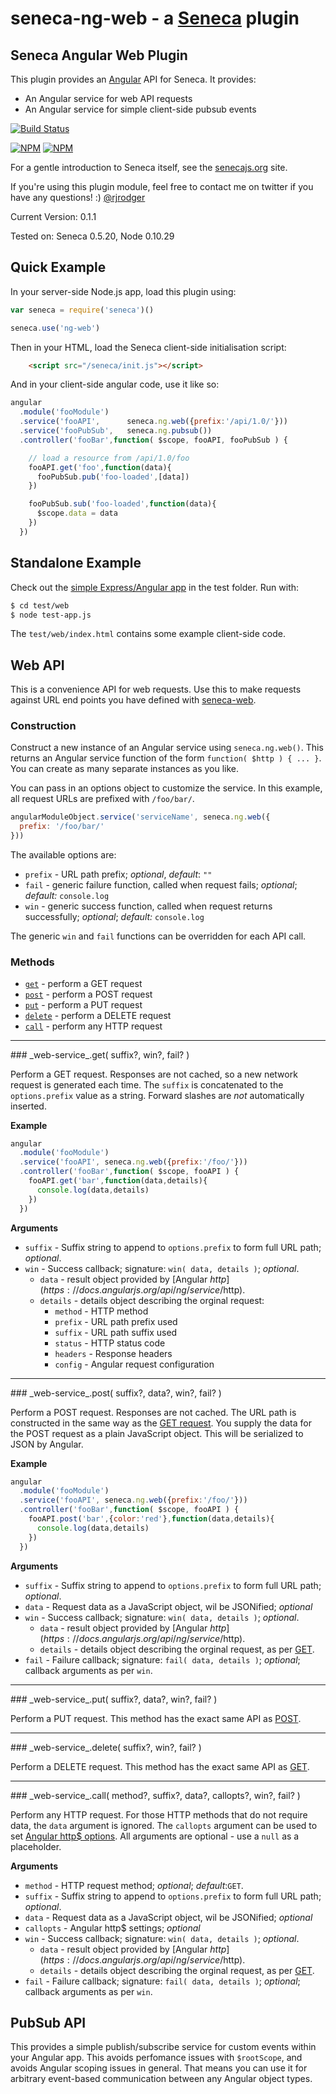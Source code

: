 seneca-ng-web - a [Seneca](http://senecajs.org) plugin
======================================================

## Seneca Angular Web Plugin

This plugin provides an [Angular](http://angularjs.org) API for Seneca. It provides:

   * An Angular service for web API requests
   * An Angular service for simple client-side pubsub events


[![Build Status](https://travis-ci.org/rjrodger/seneca-ng-web.png?branch=master)](https://travis-ci.org/rjrodger/seneca-ng-wb)

[![NPM](https://nodei.co/npm/seneca-ng-web.png)](https://nodei.co/npm/seneca-ng-web/)
[![NPM](https://nodei.co/npm-dl/seneca-ng-web.png)](https://nodei.co/npm-dl/seneca-ng-web/)

For a gentle introduction to Seneca itself, see the
[senecajs.org](http://senecajs.org) site.

If you're using this plugin module, feel free to contact me on twitter if you
have any questions! :) [@rjrodger](http://twitter.com/rjrodger)

Current Version: 0.1.1

Tested on: Seneca 0.5.20, Node 0.10.29


## Quick Example

In your server-side Node.js app, load this plugin using:

```js
var seneca = require('seneca')()

seneca.use('ng-web')
```

Then in your HTML, load the Seneca client-side initialisation script:

```html
    <script src="/seneca/init.js"></script>
```

And in your client-side angular code, use it like so:

```js
angular
  .module('fooModule')
  .service('fooAPI',      seneca.ng.web({prefix:'/api/1.0/'}))
  .service('fooPubSub',   seneca.ng.pubsub())
  .controller('fooBar',function( $scope, fooAPI, fooPubSub ) {

    // load a resource from /api/1.0/foo
    fooAPI.get('foo',function(data){
      fooPubSub.pub('foo-loaded',[data])
    })

    fooPubSub.sub('foo-loaded',function(data){
      $scope.data = data
    })
  })
```


## Standalone Example

Check out the [simple Express/Angular app](https://github.com/rjrodger/seneca-ng-web/tree/master/test/web) in the test folder. Run with:

```sh
$ cd test/web
$ node test-app.js
```

The `test/web/index.html` contains some example client-side code.


## Web API

This is a convenience API for web requests. Use this to make requests against URL end points you have defined with [seneca-web](http://github.com/rjrodger/seneca-web).

### Construction

Construct a new instance of an Angular service using
`seneca.ng.web()`. This returns an Angular service function of the
form `function( $http ) { ... }`. You can create as many separate
instances as you like.

You can pass in an options object to customize the service. In this
example, all request URLs are prefixed with `/foo/bar/`.

```js
angularModuleObject.service('serviceName', seneca.ng.web({
  prefix: '/foo/bar/'
}))
```

The available options are:

* `prefix` - URL path prefix; _optional_, _default_: `""`
* `fail` - generic failure function, called when request fails; _optional_; _default:_ `console.log`
* `win` - generic success function, called when request returns successfully; _optional_; _default:_ `console.log`

The generic `win` and `fail` functions can be overridden for each API call.



### Methods

* [`get`](#wa-get) - perform a GET request
* [`post`](#wa-post) - perform a POST request
* [`put`](#wa-put) - perform a PUT request
* [`delete`](#wa-delete) - perform a DELETE request
* [`call`](#wa-call) - perform any HTTP request


---------------------------------------

<a name="wa-get" />
### _web-service_.get( suffix?, win?, fail? )

Perform a GET request. Responses are not cached, so a new network
request is generated each time. The `suffix` is concatenated to the
`options.prefix` value as a string. Forward slashes are _not_
automatically inserted.

__Example__

```js
angular
  .module('fooModule')
  .service('fooAPI', seneca.ng.web({prefix:'/foo/'}))
  .controller('fooBar',function( $scope, fooAPI ) {
    fooAPI.get('bar',function(data,details){
      console.log(data,details)
    })
  })
```

__Arguments__

* `suffix` - Suffix string to append to `options.prefix` to form full URL path; _optional_.
* `win` - Success callback; signature: `win( data, details )`; _optional_.
  * `data` -  result object provided by [Angular $http](https://docs.angularjs.org/api/ng/service/$http).
  * `details` - details object describing the orginal request:
    * `method` - HTTP method
    * `prefix` - URL path prefix used
    * `suffix` - URL path suffix used
    * `status` - HTTP status code
    * `headers` - Response headers
    * `config` - Angular request configuration

---------------------------------------

<a name="wa-post" />
### _web-service_.post( suffix?, data?,  win?, fail? )

Perform a POST request. Responses are not cached. The URL path is
constructed in the same way as the <a href="#wa=get">GET
request</a>. You supply the data for the POST request as a plain
JavaScript object. This will be serialized to JSON by Angular.

__Example__

```js
angular
  .module('fooModule')
  .service('fooAPI', seneca.ng.web({prefix:'/foo/'}))
  .controller('fooBar',function( $scope, fooAPI ) {
    fooAPI.post('bar',{color:'red'},function(data,details){
      console.log(data,details)
    })
  })
```

__Arguments__

* `suffix` - Suffix string to append to `options.prefix` to form full URL path; _optional_.
* `data` - Request data as a JavaScript object, wil be JSONified; _optional_
* `win` - Success callback; signature: `win( data, details )`; _optional_.
  * `data` -  result object provided by [Angular $http](https://docs.angularjs.org/api/ng/service/$http).
  * `details` - details object describing the orginal request, as per <a href="#wa=get">GET</a>.
* `fail` - Failure callback; signature: `fail( data, details )`; _optional_; callback arguments as per `win`.

---------------------------------------

<a name="wa-put" />
### _web-service_.put( suffix?, data?, win?, fail? )

Perform a PUT request. This method has the exact same API as <a href="#wa-post">POST</a>.


---------------------------------------

<a name="wa-delete" />
### _web-service_.delete( suffix?,  win?, fail? )

Perform a DELETE request. This method has the exact same API as <a href="#wa-post">GET</a>.


---------------------------------------

<a name="wa-call" />
### _web-service_.call( method?, suffix?, data?, callopts?, win?, fail? )

Perform any HTTP request. For those HTTP methods that do not require
data, the `data` argument is ignored. The `callopts` argument can be used to set 
[Angular http$ options](https://docs.angularjs.org/api/ng/service/$http). All arguments are optional - use a `null` as a placeholder.

__Arguments__

* `method` - HTTP request method; _optional_; _default_:`GET`.
* `suffix` - Suffix string to append to `options.prefix` to form full URL path; _optional_.
* `data` - Request data as a JavaScript object, wil be JSONified; _optional_
* `callopts` - Angular http$ settings; _optional_
* `win` - Success callback; signature: `win( data, details )`; _optional_.
  * `data` -  result object provided by [Angular $http](https://docs.angularjs.org/api/ng/service/$http).
  * `details` - details object describing the orginal request, as per <a href="#wa=get">GET</a>.
* `fail` - Failure callback; signature: `fail( data, details )`; _optional_; callback arguments as per `win`.





## PubSub API

This provides a simple publish/subscribe service for custom events within your Angular app. This avoids perfomance issues with `$rootScope`, and avoids Angular scoping issues in general. That means you can use it for arbitrary event-based communication between any Angular object types.

